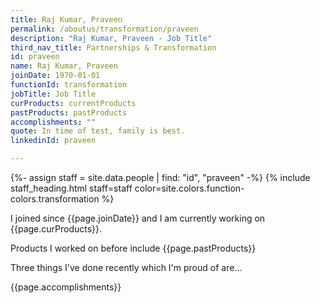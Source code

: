 ```yaml
---
title: Raj Kumar, Praveen
permalink: /aboutus/transformation/praveen
description: "Raj Kumar, Praveen - Job Title"
third_nav_title: Partnerships & Transformation
id: praveen
name: Raj Kumar, Praveen
joinDate: 1970-01-01
functionId: transformation
jobTitle: Job Title
curProducts: currentProducts
pastProducts: pastProducts
accomplishments: ""
quote: In time of test, family is best.
linkedinId: praveen

---
```


{%- assign staff = site.data.people | find: "id", "praveen" -%}
{% include staff_heading.html staff=staff color=site.colors.function-colors.transformation %}

<p>I joined since {{page.joinDate}} and I am currently working on {{page.curProducts}}.</p>

<p>Products I worked on before include {{page.pastProducts}}</p>

<p>Three things I've done recently which I'm proud of are...</p>
{{page.accomplishments}}
